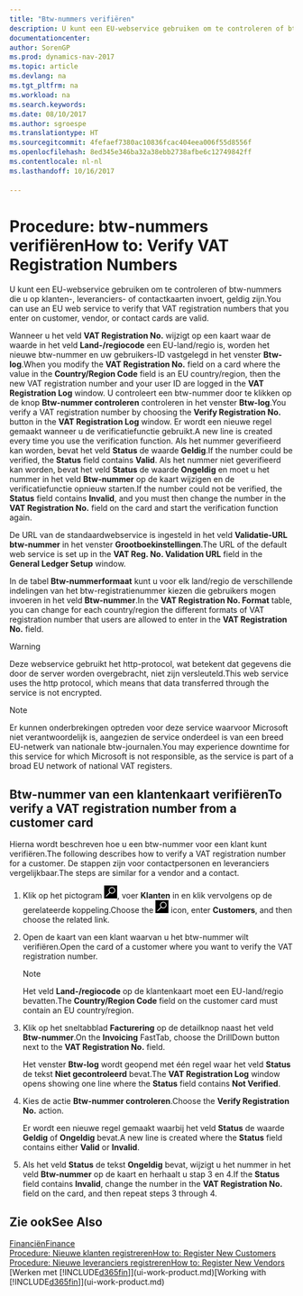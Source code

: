 ```yaml
---
title: "Btw-nummers verifiëren"
description: U kunt een EU-webservice gebruiken om te controleren of btw-nummers die u op klanten-, leveranciers- of contactkaarten invoert, geldig zijn.
documentationcenter: 
author: SorenGP
ms.prod: dynamics-nav-2017
ms.topic: article
ms.devlang: na
ms.tgt_pltfrm: na
ms.workload: na
ms.search.keywords: 
ms.date: 08/10/2017
ms.author: sgroespe
ms.translationtype: HT
ms.sourcegitcommit: 4fefaef7380ac10836fcac404eea006f55d8556f
ms.openlocfilehash: 8ed345e346ba32a38ebb2738afbe6c12749842ff
ms.contentlocale: nl-nl
ms.lasthandoff: 10/16/2017

---
```

# <a name="how-to-verify-vat-registration-numbers"></a><span data-ttu-id="47a98-103">Procedure: btw-nummers verifiëren</span><span class="sxs-lookup"><span data-stu-id="47a98-103">How to: Verify VAT Registration Numbers</span></span>
<span data-ttu-id="47a98-104">U kunt een EU-webservice gebruiken om te controleren of btw-nummers die u op klanten-, leveranciers- of contactkaarten invoert, geldig zijn.</span><span class="sxs-lookup"><span data-stu-id="47a98-104">You can use an EU web service to verify that VAT registration numbers that you enter on customer, vendor, or contact cards are valid.</span></span>  

 <span data-ttu-id="47a98-105">Wanneer u het veld **VAT Registration No.** wijzigt op een kaart waar de waarde in het veld **Land-/regiocode** een EU-land/regio is, worden het nieuwe btw-nummer en uw gebruikers-ID vastgelegd in het venster **Btw-log**.</span><span class="sxs-lookup"><span data-stu-id="47a98-105">When you modify the **VAT Registration No.** field on a card where the value in the **Country/Region Code** field is an EU country/region, then the new VAT registration number and your user ID are logged in the **VAT Registration Log** window.</span></span> <span data-ttu-id="47a98-106">U controleert een btw-nummer door te klikken op de knop **Btw-nummer controleren** controleren in het venster **Btw-log**.</span><span class="sxs-lookup"><span data-stu-id="47a98-106">You verify a VAT registration number by choosing the **Verify Registration No.** button in the **VAT Registration Log** window.</span></span> <span data-ttu-id="47a98-107">Er wordt een nieuwe regel gemaakt wanneer u de verificatiefunctie gebruikt.</span><span class="sxs-lookup"><span data-stu-id="47a98-107">A new line is created every time you use the verification function.</span></span> <span data-ttu-id="47a98-108">Als het nummer geverifieerd kan worden, bevat het veld **Status** de waarde **Geldig**.</span><span class="sxs-lookup"><span data-stu-id="47a98-108">If the number could be verified, the **Status** field contains **Valid**.</span></span> <span data-ttu-id="47a98-109">Als het nummer niet geverifieerd kan worden, bevat het veld **Status** de waarde **Ongeldig** en moet u het nummer in het veld **Btw-nummer** op de kaart wijzigen en de verificatiefunctie opnieuw starten.</span><span class="sxs-lookup"><span data-stu-id="47a98-109">If the number could not be verified, the **Status** field contains **Invalid**, and you must then change the number in the **VAT Registration No.** field on the card and start the verification function again.</span></span>  

 <span data-ttu-id="47a98-110">De URL van de standaardwebservice is ingesteld in het veld **Validatie-URL btw-nummer** in het venster **Grootboekinstellingen**.</span><span class="sxs-lookup"><span data-stu-id="47a98-110">The URL of the default web service is set up in the **VAT Reg. No. Validation URL** field in the **General Ledger Setup** window.</span></span>  

 <span data-ttu-id="47a98-111">In de tabel **Btw-nummerformaat** kunt u voor elk land/regio de verschillende indelingen van het btw-registratienummer kiezen die gebruikers mogen invoeren in het veld **Btw-nummer**.</span><span class="sxs-lookup"><span data-stu-id="47a98-111">In the **VAT Registration No. Format** table, you can change for each country/region the different formats of VAT registration number that users are allowed to enter in the **VAT Registration No.** field.</span></span>  

> [!WARNING]  
>  <span data-ttu-id="47a98-112">Deze webservice gebruikt het http-protocol, wat betekent dat gegevens die door de server worden overgebracht, niet zijn versleuteld.</span><span class="sxs-lookup"><span data-stu-id="47a98-112">This web service uses the http protocol, which means that data transferred through the service is not encrypted.</span></span>  

> [!NOTE]  
>  <span data-ttu-id="47a98-113">Er kunnen onderbrekingen optreden voor deze service waarvoor Microsoft niet verantwoordelijk is, aangezien de service onderdeel is van een breed EU-netwerk van nationale btw-journalen.</span><span class="sxs-lookup"><span data-stu-id="47a98-113">You may experience downtime for this service for which Microsoft is not responsible, as the service is part of a broad EU network of national VAT registers.</span></span>  

## <a name="to-verify-a-vat-registration-number-from-a-customer-card"></a><span data-ttu-id="47a98-114">Btw-nummer van een klantenkaart verifiëren</span><span class="sxs-lookup"><span data-stu-id="47a98-114">To verify a VAT registration number from a customer card</span></span>  
<span data-ttu-id="47a98-115">Hierna wordt beschreven hoe u een btw-nummer voor een klant kunt verifiëren.</span><span class="sxs-lookup"><span data-stu-id="47a98-115">The following describes how to verify a VAT registration number for a customer.</span></span> <span data-ttu-id="47a98-116">De stappen zijn voor contactpersonen en leveranciers vergelijkbaar.</span><span class="sxs-lookup"><span data-stu-id="47a98-116">The steps are similar for a vendor and a contact.</span></span>   
1.  <span data-ttu-id="47a98-117">Klik op het pictogram ![Zoeken naar pagina of rapport](media/ui-search/search_small.png "Pictogram Zoeken naar pagina of rapport"), voer **Klanten** in en klik vervolgens op de gerelateerde koppeling.</span><span class="sxs-lookup"><span data-stu-id="47a98-117">Choose the ![Search for Page or Report](media/ui-search/search_small.png "Search for Page or Report icon") icon, enter **Customers**, and then choose the related link.</span></span>  

2.  <span data-ttu-id="47a98-118">Open de kaart van een klant waarvan u het btw-nummer wilt verifiëren.</span><span class="sxs-lookup"><span data-stu-id="47a98-118">Open the card of a customer where you want to verify the VAT registration number.</span></span>  

    > [!NOTE]  
    >  <span data-ttu-id="47a98-119">Het veld **Land-/regiocode** op de klantenkaart moet een EU-land/regio bevatten.</span><span class="sxs-lookup"><span data-stu-id="47a98-119">The **Country/Region Code** field on the customer card must contain an EU country/region.</span></span>  
3.  <span data-ttu-id="47a98-120">Klik op het sneltabblad **Facturering** op de detailknop naast het veld **Btw-nummer**.</span><span class="sxs-lookup"><span data-stu-id="47a98-120">On the **Invoicing** FastTab, choose the DrillDown button next to the **VAT Registration No.** field.</span></span>  

    <span data-ttu-id="47a98-121">Het venster **Btw-log** wordt geopend met één regel waar het veld **Status** de tekst **Niet gecontroleerd** bevat.</span><span class="sxs-lookup"><span data-stu-id="47a98-121">The **VAT Registration Log** window opens showing one line where the **Status** field contains **Not Verified**.</span></span>  
4.  <span data-ttu-id="47a98-122">Kies de actie **Btw-nummer controleren**.</span><span class="sxs-lookup"><span data-stu-id="47a98-122">Choose the **Verify Registration No.** action.</span></span>  

     <span data-ttu-id="47a98-123">Er wordt een nieuwe regel gemaakt waarbij het veld **Status** de waarde **Geldig** of **Ongeldig** bevat.</span><span class="sxs-lookup"><span data-stu-id="47a98-123">A new line is created where the **Status** field contains either **Valid** or **Invalid**.</span></span>  
5.  <span data-ttu-id="47a98-124">Als het veld **Status** de tekst **Ongeldig** bevat, wijzigt u het nummer in het veld **Btw-nummer** op de kaart en herhaalt u stap 3 en 4.</span><span class="sxs-lookup"><span data-stu-id="47a98-124">If the **Status** field contains **Invalid**, change the number in the **VAT Registration No.** field on the card, and then repeat steps 3 through 4.</span></span>  

## <a name="see-also"></a><span data-ttu-id="47a98-125">Zie ook</span><span class="sxs-lookup"><span data-stu-id="47a98-125">See Also</span></span>  
[<span data-ttu-id="47a98-126">Financiën</span><span class="sxs-lookup"><span data-stu-id="47a98-126">Finance</span></span>](finance.md)  
[<span data-ttu-id="47a98-127">Procedure: Nieuwe klanten registreren</span><span class="sxs-lookup"><span data-stu-id="47a98-127">How to: Register New Customers</span></span>](sales-how-register-new-customers.md)  
[<span data-ttu-id="47a98-128">Procedure: Nieuwe leveranciers registreren</span><span class="sxs-lookup"><span data-stu-id="47a98-128">How to: Register New Vendors</span></span>](purchasing-how-register-new-vendors.md)  
<span data-ttu-id="47a98-129">[Werken met [!INCLUDE[d365fin](includes/d365fin_md.md)]](ui-work-product.md)</span><span class="sxs-lookup"><span data-stu-id="47a98-129">[Working with [!INCLUDE[d365fin](includes/d365fin_md.md)]](ui-work-product.md)</span></span>

